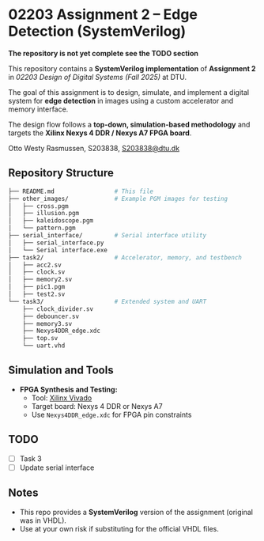# 02203 Assignment 2 – Edge Detection (SystemVerilog)

__The repository is not yet complete see the TODO section__

This repository contains a **SystemVerilog implementation** of **Assignment 2** in *02203 Design of Digital Systems (Fall 2025)* at DTU.

The goal of this assignment is to design, simulate, and implement a digital system for **edge detection** in images using a custom accelerator and memory interface.

The design flow follows a **top-down, simulation-based methodology** and targets the **Xilinx Nexys 4 DDR / Nexys A7 FPGA board**.

Otto Westy Rasmussen, S203838, S203838@dtu.dk

## Repository Structure

```bash
├── README.md                 # This file
├── other_images/             # Example PGM images for testing
│   ├── cross.pgm
│   ├── illusion.pgm
│   ├── kaleidoscope.pgm
│   └── pattern.pgm
├── serial_interface/         # Serial interface utility
│   ├── serial_interface.py
│   └── Serial interface.exe
├── task2/                    # Accelerator, memory, and testbench
│   ├── acc2.sv
│   ├── clock.sv
│   ├── memory2.sv
│   ├── pic1.pgm
│   ├── test2.sv
└── task3/                    # Extended system and UART
    ├── clock_divider.sv
    ├── debouncer.sv
    ├── memory3.sv
    ├── Nexys4DDR_edge.xdc
    ├── top.sv
    └── uart.vhd
```

## Simulation and Tools

- **FPGA Synthesis and Testing:**  
  - Tool: [Xilinx Vivado](https://www.xilinx.com/products/design-tools/vivado.html)  
  - Target board: Nexys 4 DDR or Nexys A7  
  - Use `Nexys4DDR_edge.xdc` for FPGA pin constraints   

## TODO
- [ ] Task 3
- [ ] Update serial interface

## Notes
- This repo provides a **SystemVerilog** version of the assignment (original was in VHDL).  
- Use at your own risk if substituting for the official VHDL files.

